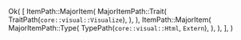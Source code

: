 Ok(
    [
        ItemPath::MajorItem(
            MajorItemPath::Trait(
                TraitPath(`core::visual::Visualize`),
            ),
        ),
        ItemPath::MajorItem(
            MajorItemPath::Type(
                TypePath(`core::visual::Html`, `Extern`),
            ),
        ),
    ],
)